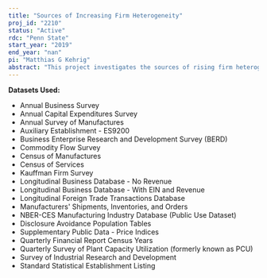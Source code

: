 ```yaml
---
title: "Sources of Increasing Firm Heterogeneity"
proj_id: "2210"
status: "Active"
rdc: "Penn State"
start_year: "2019"
end_year: "nan"
pi: "Matthias G Kehrig"
abstract: "This project investigates the sources of rising firm heterogeneity in the U.S economy.  We explore three distinctive forces behind this trend: technological change and innovation activities, frictions in the labor and capital input market, and distortions in the output market such as firms' strategic scale, scope, or pricing decisions. Uncovering the importance of these forces has important implications for allocative efficiency, aggregate TFP, and welfare of the economy. We pay specific attention to firms that operate multi-unit establishments, produce multi-products, and/or are active in a large number of geographic markets. In this way, our project refines the existing studies by conducting measurement and analysis over time, across space, and within the firm. "
---
```


**Datasets Used:**

  - Annual Business Survey 
  - Annual Capital Expenditures Survey 
  - Annual Survey of Manufactures 
  - Auxiliary Establishment - ES9200 
  - Business Enterprise Research and Development Survey (BERD) 
  - Commodity Flow Survey 
  - Census of Manufactures 
  - Census of Services 
  - Kauffman Firm Survey 
  - Longitudinal Business Database - No Revenue 
  - Longitudinal Business Database - With EIN and Revenue 
  - Longitudinal Foreign Trade Transactions Database 
  - Manufacturers' Shipments, Inventories, and Orders 
  - NBER-CES Manufacturing Industry Database (Public Use Dataset) 
  - Disclosure Avoidance Population Tables 
  - Supplementary Public Data - Price Indices 
  - Quarterly Financial Report Census Years 
  - Quarterly Survey of Plant Capacity Utilization (formerly known as PCU) 
  - Survey of Industrial Research and Development 
  - Standard Statistical Establishment Listing 

